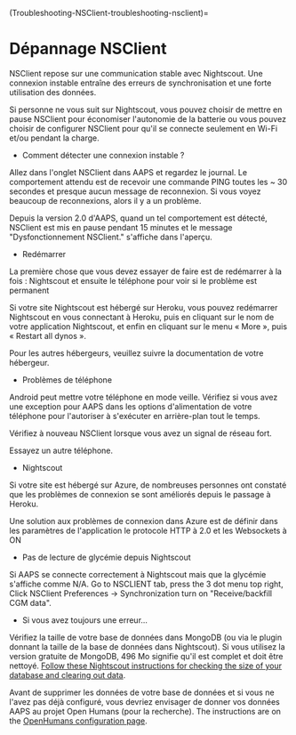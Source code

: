 (Troubleshooting-NSClient-troubleshooting-nsclient)=
# Dépannage NSClient

NSClient repose sur une communication stable avec Nightscout. Une connexion instable entraîne des erreurs de synchronisation et une forte utilisation des données.

Si personne ne vous suit sur Nightscout, vous pouvez choisir de mettre en pause NSClient pour économiser l'autonomie de la batterie ou vous pouvez choisir de configurer NSClient pour qu'il se connecte seulement en Wi-Fi et/ou pendant la charge.

* Comment détecter une connexion instable ?

Allez dans l'onglet NSClient dans AAPS et regardez le journal. Le comportement attendu est de recevoir une commande PING toutes les ~ 30 secondes et presque aucun message de reconnexion. Si vous voyez beaucoup de reconnexions, alors il y a un problème.

Depuis la version 2.0 d'AAPS, quand un tel comportement est détecté, NSClient est mis en pause pendant 15 minutes et le message "Dysfonctionnement NSClient." s'affiche dans l'aperçu.

* Redémarrer

La première chose que vous devez essayer de faire est de redémarrer à la fois : Nightscout et ensuite le téléphone pour voir si le problème est permanent

Si votre site Nightscout est hébergé sur Heroku, vous pouvez redémarrer Nightscout en vous connectant à Heroku, puis en cliquant sur le nom de votre application Nightscout, et enfin en cliquant sur le menu « More », puis « Restart all dynos ».

Pour les autres hébergeurs, veuillez suivre la documentation de votre hébergeur.

* Problèmes de téléphone

Android peut mettre votre téléphone en mode veille. Vérifiez si vous avez une exception pour AAPS dans les options d'alimentation de votre téléphone pour l'autoriser à s'exécuter en arrière-plan tout le temps.

Vérifiez à nouveau NSClient lorsque vous avez un signal de réseau fort.

Essayez un autre téléphone.

* Nightscout

Si votre site est hébergé sur Azure, de nombreuses personnes ont constaté que les problèmes de connexion se sont améliorés depuis le passage à Heroku.

Une solution aux problèmes de connexion dans Azure est de définir dans les paramètres de l'application le protocole HTTP à 2.0 et les Websockets à ON

* Pas de lecture de glycémie depuis Nightscout

Si AAPS se connecte correctement à Nightscout mais que la glycémie s'affiche comme N/A. Go to NSCLIENT tab, press the 3 dot menu top right, Click NSClient Preferences -> Synchronization turn on "Receive/backfill CGM data".

* Si vous avez toujours une erreur...

Vérifiez la taille de votre base de données dans MongoDB (ou via le plugin donnant la taille de la base de données dans Nightscout). Si vous utilisez la version gratuite de MongoDB, 496 Mo signifie qu'il est complet et doit être nettoyé. [Follow these Nightscout instructions for checking the size of your database and clearing out data](https://nightscout.github.io/troubleshoot/troublehoot/#database-full).

Avant de supprimer les données de votre base de données et si vous ne l'avez pas déjà configuré, vous devriez envisager de donner vos données AAPS au projet Open Humans (pour la recherche). The instructions are on the [OpenHumans configuration page](../SupportingAaps/OpenHumans.md).
